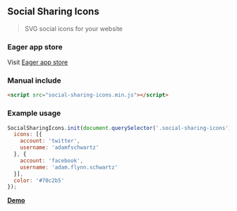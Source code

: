 ## Social Sharing Icons
> SVG social icons for your website

### Eager app store
Visit [Eager app store](http://eager.io)

### Manual include
```HTML
<script src="social-sharing-icons.min.js"></script>
```

### Example usage

```javascript
SocialSharingIcons.init(document.querySelector('.social-sharing-icons'), {
  icons: [{
    account: 'twitter',
    username: 'adamfschwartz'
  }, {
    account: 'facebook',
    username: 'adam.flynn.schwartz'
  }],
  color: '#70c2b5'
});
```

__[Demo](https://rawgit.com/EagerIO/SocialSharingIcons/master/example.html)__
